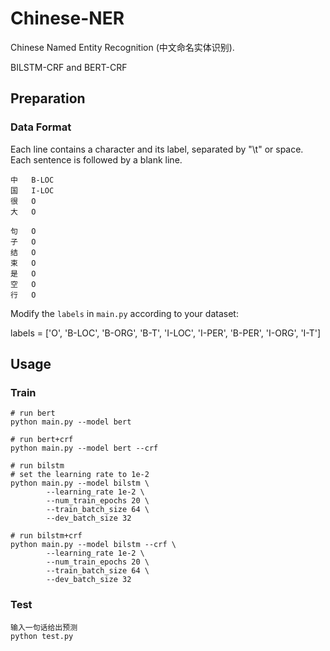 # Chinese-NER
Chinese Named Entity Recognition (中文命名实体识别).

BILSTM-CRF and BERT-CRF

## Preparation
### Data Format

Each line contains a character and its label, separated by "\t" or space. Each sentence is followed by a blank line.

```
中	B-LOC
国	I-LOC
很	O
大	O

句	O
子	O
结	O
束	O
是	O
空	O
行	O
```

Modify the `labels` in `main.py` according to your dataset:

labels = ['O', 'B-LOC', 'B-ORG', 'B-T', 'I-LOC', 'I-PER', 'B-PER', 'I-ORG', 'I-T']

## Usage
### **Train**
```
# run bert
python main.py --model bert

# run bert+crf
python main.py --model bert --crf
```

```
# run bilstm
# set the learning rate to 1e-2
python main.py --model bilstm \
        --learning_rate 1e-2 \
        --num_train_epochs 20 \
        --train_batch_size 64 \
        --dev_batch_size 32

# run bilstm+crf
python main.py --model bilstm --crf \
        --learning_rate 1e-2 \
        --num_train_epochs 20 \
        --train_batch_size 64 \
        --dev_batch_size 32
```
### **Test**

```
输入一句话给出预测
python test.py
```

